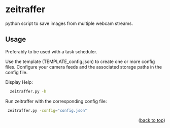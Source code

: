 # zeitraffer
python script to save images from multiple webcam streams.

<!-- USAGE EXAMPLES -->
## Usage

Preferably to be used with a task scheduler. 

Use the template (TEMPLATE_config.json) to create one or more config files. Configure your camera feeds and the associated storage paths in the config file.

Display Help:
 ```sh
   zeitraffer.py -h
   ```

Run zeitraffer with the corresponding config file:
  ```sh
   zeitraffer.py -config="config.json"
   ```

<p align="right">(<a href="#readme-top">back to top</a>)</p>
